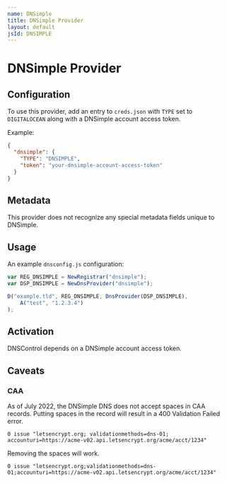 ```yaml
---
name: DNSimple
title: DNSimple Provider
layout: default
jsId: DNSIMPLE
---
```

# DNSimple Provider
## Configuration

To use this provider, add an entry to `creds.json` with `TYPE` set to `DIGITALOCEAN`
along with a DNSimple account access token.

Example:

```json
{
  "dnsimple": {
    "TYPE": "DNSIMPLE",
    "token": "your-dnsimple-account-access-token"
  }
}
```

## Metadata
This provider does not recognize any special metadata fields unique to DNSimple.

## Usage
An example `dnsconfig.js` configuration:

```js
var REG_DNSIMPLE = NewRegistrar("dnsimple");
var DSP_DNSIMPLE = NewDnsProvider("dnsimple");

D("example.tld", REG_DNSIMPLE, DnsProvider(DSP_DNSIMPLE),
    A("test", "1.2.3.4")
);
```

## Activation
DNSControl depends on a DNSimple account access token.

## Caveats

### CAA

As of July 2022, the DNSimple DNS does not accept spaces in CAA records. Putting spaces in the record will result in a 400 Validation Failed error.

```
0 issue "letsencrypt.org; validationmethods=dns-01; accounturi=https://acme-v02.api.letsencrypt.org/acme/acct/1234"
```

Removing the spaces will work.
```
0 issue "letsencrypt.org;validationmethods=dns-01;accounturi=https://acme-v02.api.letsencrypt.org/acme/acct/1234"
```

